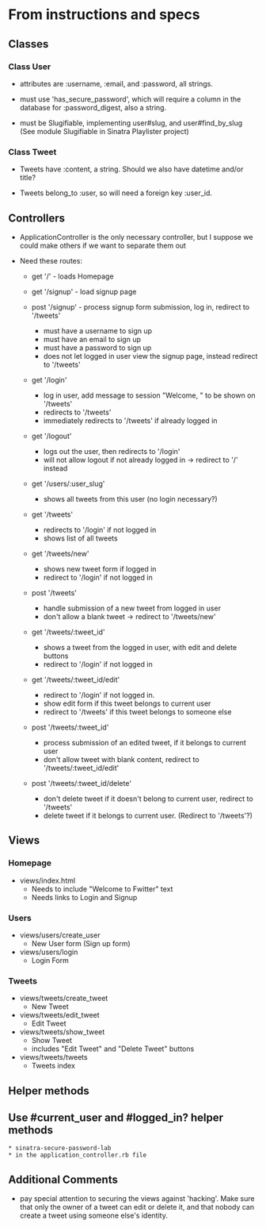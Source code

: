 # From instructions and specs

## Classes
### Class User 
* attributes are :username, :email, and :password, all strings.

* must use 'has_secure_password', which will require a column in the 
database for :password_digest, also a string.

* must be Slugifiable, implementing user#slug, and user#find_by_slug  
(See module Slugifiable in Sinatra Playlister project)

### Class Tweet
* Tweets have :content, a string.  Should we also have datetime and/or title?

* Tweets belong_to :user, so will need a foreign key :user_id.

## Controllers
* ApplicationController is the only necessary controller, but I suppose we could
make others if we want to separate them out

* Need these routes:

  * get '/' - loads Homepage

  * get '/signup' - load signup page

  * post '/signup' - process signup form submission, log in, redirect to '/tweets'
    * must have a username to sign up
    * must have an email to sign up
    * must have a password to sign up
    * does not let logged in user view the signup page, instead redirect to '/tweets'

  * get '/login'
    * log in user, add message to session "Welcome, <user>" to be shown on '/tweets'
    * redirects to '/tweets'
    * immediately redirects to '/tweets' if already logged in

  * get '/logout'
    * logs out the user, then redirects to '/login'
    * will not allow logout if not already logged in -> redirect to '/' instead

  * get '/users/:user_slug'
    * shows all tweets from this user (no login necessary?)

  * get '/tweets'
    * redirects to '/login' if not logged in
    * shows list of all tweets

  * get '/tweets/new'
    * shows new tweet form if logged in
    * redirect to '/login' if not logged in

  * post '/tweets'
    * handle submission of a new tweet from logged in user
    * don't allow a blank tweet -> redirect to '/tweets/new'

  * get '/tweets/:tweet_id'
    * shows a tweet from the logged in user, with edit and delete buttons
    * redirect to '/login' if not logged in

  * get '/tweets/:tweet_id/edit'
    * redirect to '/login' if not logged in.
    * show edit form if this tweet belongs to current user
    * redirect to '/tweets' if this tweet belongs to someone else

  * post '/tweets/:tweet_id'
    * process submission of an edited tweet, if it belongs to current user
    * don't allow tweet with blank content, redirect to '/tweets/:tweet_id/edit'

  * post '/tweets/:tweet_id/delete'
    * don't delete tweet if it doesn't belong to current user, redirect to '/tweets'
    * delete tweet if it belongs to current user.  (Redirect to '/tweets'?)

## Views
    
### Homepage
  * views/index.html
    * Needs to include "Welcome to Fwitter" text
    * Needs links to Login and Signup

### Users
  * views/users/create_user
    * New User form (Sign up form)
  * views/users/login
    * Login Form

### Tweets
  * views/tweets/create_tweet
    * New Tweet
  * views/tweets/edit_tweet
    * Edit Tweet
  * views/tweets/show_tweet
    * Show Tweet
    * includes "Edit Tweet" and "Delete Tweet" buttons
  * views/tweets/tweets
    * Tweets index

## Helper methods
  ## Use #current_user and #logged_in? helper methods
    * sinatra-secure-password-lab
    * in the application_controller.rb file

## Additional Comments
* pay special attention to securing the views against 'hacking'.  Make sure
that only the owner of a tweet can edit or delete it, and that nobody
can create a tweet using someone else's identity.